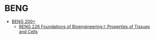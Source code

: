 # BENG
* [BENG 200+](/BENG/BENG200+/README.md)
  * [BENG 226 Foundations of Bioengineering I: Properties of Tissues and Cells](/BENG/BENG200+/BENG226.md)
